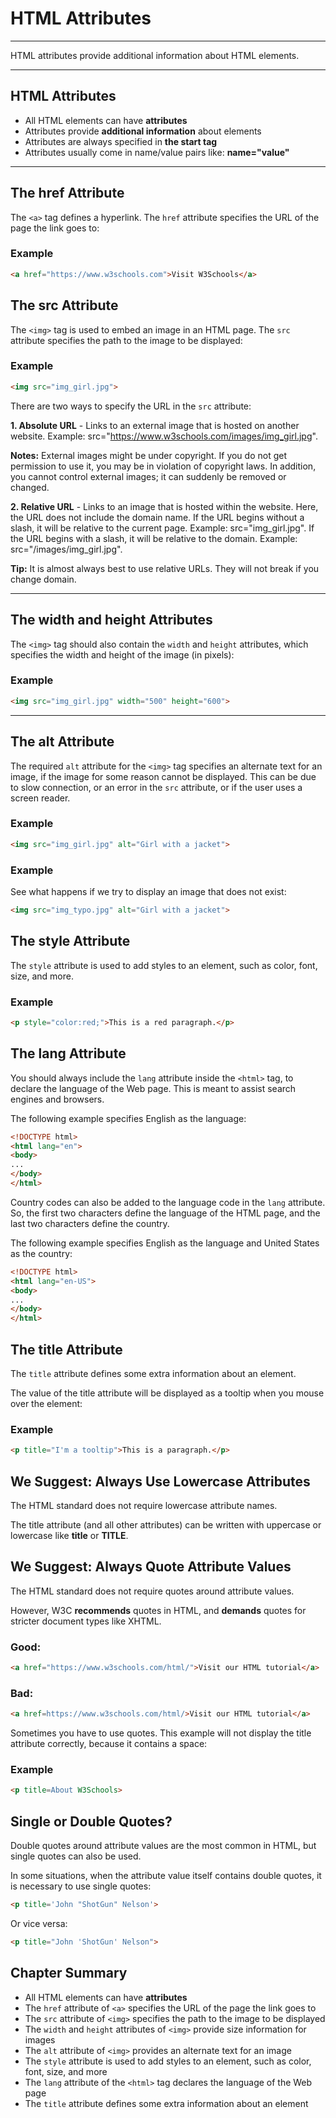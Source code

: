 ﻿# HTML Attributes

---

HTML attributes provide additional information about HTML elements.

---

## HTML Attributes

- All HTML elements can have **attributes**
- Attributes provide **additional information** about elements
- Attributes are always specified in **the start tag**
- Attributes usually come in name/value pairs like: **name="value"**

---

## The href Attribute

The `<a>` tag defines a hyperlink. The `href` attribute specifies the URL of the page the link goes to:

### Example

```HTML
<a href="https://www.w3schools.com">Visit W3Schools</a>
```

## The src Attribute

The `<img>` tag is used to embed an image in an HTML page. The `src` attribute specifies the path to the image to be displayed:

### Example

```HTML
<img src="img_girl.jpg">
```

There are two ways to specify the URL in the `src` attribute:

**1. Absolute URL** - Links to an external image that is hosted on another website. Example: src="https://www.w3schools.com/images/img_girl.jpg".

**Notes:** External images might be under copyright. If you do not get permission to use it, you may be in violation of copyright laws. In addition, you cannot control external images; it can suddenly be removed or changed.

**2. Relative URL** - Links to an image that is hosted within the website. Here, the URL does not include the domain name. If the URL begins without a slash, it will be relative to the current page. Example: src="img_girl.jpg". If the URL begins with a slash, it will be relative to the domain. Example: src="/images/img_girl.jpg".

**Tip:** It is almost always best to use relative URLs. They will not break if you change domain.

---

## The width and height Attributes

The `<img>` tag should also contain the `width` and `height` attributes, which specifies the width and height of the image (in pixels):

### Example

```HTML
<img src="img_girl.jpg" width="500" height="600">
```

---

## The alt Attribute

The required `alt` attribute for the `<img>` tag specifies an alternate text for an image, if the image for some reason cannot be displayed. This can be due to slow connection, or an error in the `src` attribute, or if the user uses a screen reader.

### Example

```HTML
<img src="img_girl.jpg" alt="Girl with a jacket">
```

### Example

See what happens if we try to display an image that does not exist:

```HTML
<img src="img_typo.jpg" alt="Girl with a jacket">
```

## The style Attribute

The `style` attribute is used to add styles to an element, such as color, font, size, and more.

### Example

```HTML
<p style="color:red;">This is a red paragraph.</p>
```

## The lang Attribute

You should always include the `lang` attribute inside the `<html>` tag, to declare the language of the Web page. This is meant to assist search engines and browsers.

The following example specifies English as the language:

```HTML
<!DOCTYPE html>
<html lang="en">
<body>
...
</body>
</html>
```

Country codes can also be added to the language code in the `lang` attribute. So, the first two characters define the language of the HTML page, and the last two characters define the country.

The following example specifies English as the language and United States as the country:

```HTML
<!DOCTYPE html>
<html lang="en-US">
<body>
...
</body>
</html>
```

## The title Attribute

The `title` attribute defines some extra information about an element.

The value of the title attribute will be displayed as a tooltip when you mouse over the element:

### Example

```HTML
<p title="I'm a tooltip">This is a paragraph.</p>
```

## We Suggest: Always Use Lowercase Attributes

The HTML standard does not require lowercase attribute names.

The title attribute (and all other attributes) can be written with uppercase or lowercase like **title** or **TITLE**.

## We Suggest: Always Quote Attribute Values

The HTML standard does not require quotes around attribute values.

However, W3C **recommends** quotes in HTML, and **demands** quotes for stricter document types like XHTML.

### Good:

```HTML
<a href="https://www.w3schools.com/html/">Visit our HTML tutorial</a>
```

### Bad:

```HTML
<a href=https://www.w3schools.com/html/>Visit our HTML tutorial</a>
```

Sometimes you have to use quotes. This example will not display the title attribute correctly, because it contains a space:

### Example

```HTML
<p title=About W3Schools>
```

## Single or Double Quotes?

Double quotes around attribute values are the most common in HTML, but single quotes can also be used.

In some situations, when the attribute value itself contains double quotes, it is necessary to use single quotes:

```HTML
<p title='John "ShotGun" Nelson'>
```

Or vice versa:

```HTML
<p title="John 'ShotGun' Nelson">
```

## Chapter Summary

- All HTML elements can have **attributes**
- The `href` attribute of `<a>` specifies the URL of the page the link goes to
- The `src` attribute of `<img>` specifies the path to the image to be displayed
- The `width` and `height` attributes of `<img>` provide size information for images
- The `alt` attribute of `<img>` provides an alternate text for an image
- The `style` attribute is used to add styles to an element, such as color, font, size, and more
- The `lang` attribute of the `<html>` tag declares the language of the Web page
- The `title` attribute defines some extra information about an element
